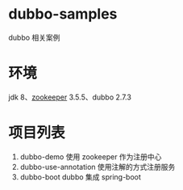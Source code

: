 # dubbo-samples
dubbo 相关案例
# 环境
jdk 8、[zookeeper](https://zookeeper.apache.org/releases.html) 3.5.5、dubbo 2.7.3
# 项目列表
1. dubbo-demo 使用 zookeeper 作为注册中心
2. dubbo-use-annotation 使用注解的方式注册服务
3. dubbo-boot dubbo 集成 spring-boot